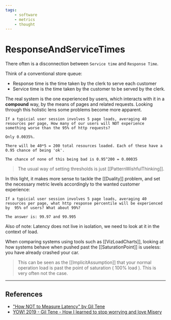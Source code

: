 ```yaml
---
tags: 
    - software
    - metrics
    - thought
---
```


# ResponseAndServiceTimes

There often is a disconnection between `Service time` and `Response Time`.

Think of a conventional store queue:

* Response time is the time taken by the clerk to serve each customer
* Service time is the time taken by the customer to be served by the clerk.

The real system is the one experienced by users, which interacts with it in a __compound__ way, by the means of pages and related requests. Looking through this holistic lens some problems become more apparent.

```example
If a typicial user session involves 5 page loads, averaging 40 resources per page, How many of our users will NOT experience something worse than the 95% of http requests? 
     
Only 0.0035%.

There will be 40*5 = 200 total resources loaded. Each of these have a 0.95 chance of being 'ok'.

The chance of none of this being bad is 0.95^200 = 0.00035
```

> The usual way of setting thresholds is just [[PatternWishfulThinking]].

In this light, it makes more sense to tackle the [[Duality]] problem, and set the necessary metric levels accordingly to the wanted customer experience:

```example
If a typicial user session involves 5 page loads, averaging 40 resources per page, what http response percentile will be experienced by  95% of users? What about 99%? 

The answer is: 99.97 and 99.995
```

Also of note: Latency does not live in isolation, we need to look at it in the context of load.

When comparing systems using tools such as [[VizLoadCharts]], looking at how systems behave when pushed past the [[SaturationPoint]] is useless: you have already crashed your car.

> This can be seen as the [[ImplicitAssumption]] that your normal operation load is past the point of saturation ( 100% load ). This is very often not the case.

___

## References

* ["How NOT to Measure Latency" by Gil Tene](https://www.youtube.com/watch?v=lJ8ydIuPFeU)
* [YOW! 2019 - Gil Tene - How I learned to stop worrying and love Misery](https://www.youtube.com/watch?v=nS0QgxgUYSA)
